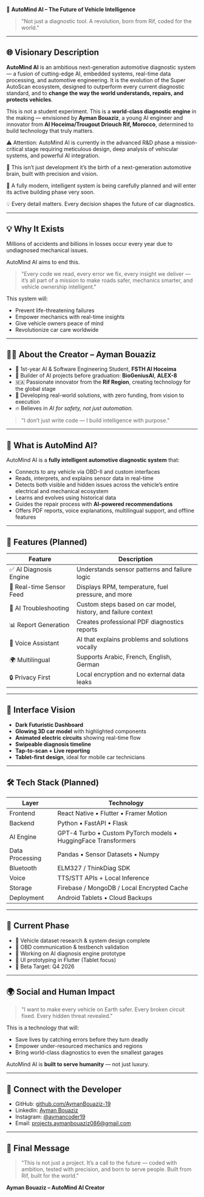 🤖 **AutoMind AI – The Future of Vehicle Intelligence**

> "Not just a diagnostic tool. A revolution, born from Rif, coded for the world."

---

## 🌐 Visionary Description

**AutoMind AI** is an ambitious next-generation automotive diagnostic system — a fusion of cutting-edge AI, embedded systems, real-time data processing, and automotive engineering. It is the evolution of the Super AutoScan ecosystem, designed to outperform every current diagnostic standard, and to **change the way the world understands, repairs, and protects vehicles**.

This is not a student experiment.
This is a **world-class diagnostic engine** in the making — envisioned by **Ayman Bouaziz**, a young AI engineer and innovator from **Al Hoceima/Trougout Driouch Rif, Morocco**, determined to build technology that truly matters.

⚠️ Attention: AutoMind AI is currently in the advanced R&D phase a mission-critical stage requiring meticulous design, deep analysis of vehicular systems, and powerful AI integration.

🚧 This isn’t just development it’s the birth of a next-generation automotive brain, built with precision and vision.

🔬 A fully modern, intelligent system is being carefully planned and will enter its active building phase very soon.

💡 Every detail matters. Every decision shapes the future of car diagnostics.

---

## 💡 Why It Exists

Millions of accidents and billions in losses occur every year due to undiagnosed mechanical issues.

AutoMind AI aims to end this.

> "Every code we read, every error we fix, every insight we deliver — it’s all part of a mission to make roads safer, mechanics smarter, and vehicle ownership intelligent."

This system will:

* Prevent life-threatening failures
* Empower mechanics with real-time insights
* Give vehicle owners peace of mind
* Revolutionize car care worldwide

---

## 👨‍💻 About the Creator – Ayman Bouaziz

* 🧠 1st-year AI & Software Engineering Student, **FSTH Al Hoceima**
* 🚀 Builder of AI projects before graduation: **BioGeniusAI**, **ALEX-8**
* 🇲🇦 Passionate innovator from the **Rif Region**, creating technology for the global stage
* 🤖 Developing real-world solutions, with zero funding, from vision to execution
* 🔥 Believes in *AI for safety, not just automation*.

> "I don’t just write code — I build intelligence with purpose."

---

## 🧠 What is AutoMind AI?

AutoMind AI is a **fully intelligent automotive diagnostic system** that:

* Connects to any vehicle via OBD-II and custom interfaces
* Reads, interprets, and explains sensor data in real-time
* Detects both visible and hidden issues across the vehicle’s entire electrical and mechanical ecosystem
* Learns and evolves using historical data
* Guides the repair process with **AI-powered recommendations**
* Offers PDF reports, voice explanations, multilingual support, and offline features

---

## 🔬 Features (Planned)

| Feature                  | Description                                                   |
| ------------------------ | ------------------------------------------------------------- |
| ✅ AI Diagnosis Engine    | Understands sensor patterns and failure logic                 |
| 🔄 Real-time Sensor Feed | Displays RPM, temperature, fuel pressure, and more            |
| 🧠 AI Troubleshooting    | Custom steps based on car model, history, and failure context |
| 📊 Report Generation     | Creates professional PDF diagnostics reports                  |
| 🎤 Voice Assistant       | AI that explains problems and solutions vocally               |
| 🌍 Multilingual          | Supports Arabic, French, English, German                      |
| 🔒 Privacy First         | Local encryption and no external data leaks                   |

---

## 📱 Interface Vision

* **Dark Futuristic Dashboard**
* **Glowing 3D car model** with highlighted components
* **Animated electric circuits** showing real-time flow
* **Swipeable diagnosis timeline**
* **Tap-to-scan + Live reporting**
* **Tablet-first design**, ideal for mobile car technicians

---

## 🛠️ Tech Stack (Planned)

| Layer           | Technology                                                     |
| --------------- | -------------------------------------------------------------- |
| Frontend        | React Native • Flutter • Framer Motion                         |
| Backend         | Python • FastAPI • Flask                                       |
| AI Engine       | GPT-4 Turbo • Custom PyTorch models • HuggingFace Transformers |
| Data Processing | Pandas • Sensor Datasets • Numpy                               |
| Bluetooth       | ELM327 / ThinkDiag SDK                                         |
| Voice           | TTS/STT APIs + Local Inference                                 |
| Storage         | Firebase / MongoDB / Local Encrypted Cache                     |
| Deployment      | Android Tablets • Cloud Backups                                |

---

## 🚧 Current Phase

* 🔄 Vehicle dataset research & system design complete
* 🔄 OBD communication & testbench validation
* 🔄 Working on AI diagnosis engine prototype
* 🔄 UI prototyping in Flutter (Tablet focus)
* 🎯 Beta Target: Q4 2026

---

## 🌍 Social and Human Impact

> "I want to make every vehicle on Earth safer. Every broken circuit fixed. Every hidden threat revealed."

This is a technology that will:

* Save lives by catching errors before they turn deadly
* Empower under-resourced mechanics and regions
* Bring world-class diagnostics to even the smallest garages

AutoMind AI is **built to serve humanity** — not just luxury.

---

## 🔗 Connect with the Developer

* GitHub: [github.com/AymanBouaziz-19](https://github.com/AymanBouaziz-19)
* LinkedIn: [Ayman Bouaziz](https://linkedin.com/in/ayman-bouaziz-7ab181349)
* Instagram: [@aymancoder19](https://instagram.com/aymancoder19)
* Email: [projects.aymanbouaziz086@gmail.com](mailto:projects.aymanbouaziz086@gmail.com)

---

## 🏁 Final Message

> "This is not just a project. It’s a call to the future — coded with ambition, tested with precision, and born to serve people. Built from Rif, built for the world."

**Ayman Bouaziz – AutoMind AI Creator**
